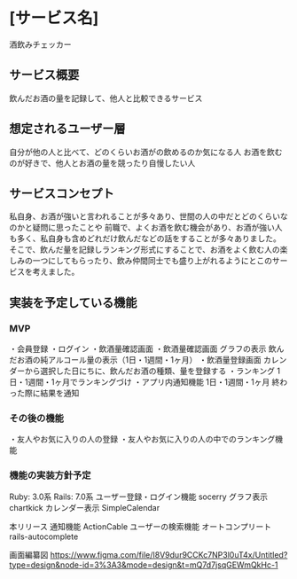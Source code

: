 
# [サービス名]
酒飲みチェッカー

## サービス概要
飲んだお酒の量を記録して、他人と比較できるサービス

## 想定されるユーザー層
自分が他の人と比べて、どのくらいお酒がの飲めるのか気になる人
お酒を飲むのが好きで、他人とお酒の量を競ったり自慢したい人


## サービスコンセプト
私自身、お酒が強いと言われることが多々あり、世間の人の中だとどのくらいなのかと疑問に思ったことや
前職で、よくお酒を飲む機会があり、お酒が強い人も多く、私自身も含めどれだけ飲んだなどの話をすることが多々ありました。
そこで、飲んだ量を記録しランキング形式にすることで、お酒をよく飲む人の楽しみの一つにしてもらったり、飲み仲間同士でも盛り上がれるようにとこのサービスを考えました。


## 実装を予定している機能
### MVP
・会員登録
・ログイン
・飲酒量確認画面
・飲酒量確認画面
  グラフの表示
  飲んだお酒の純アルコール量の表示（1日・1週間・1ヶ月）
・飲酒量登録画面
  カレンダーから選択した日にちに、飲んだお酒の種類、量を登録する
・ランキング
  1日・1週間・1ヶ月でランキングづけ
・アプリ内通知機能
  1日・1週間・1ヶ月 終わった際に結果を通知

### その後の機能
・友人やお気に入りの人の登録
・友人やお気に入りの人の中でのランキング機能

### 機能の実装方針予定
Ruby: 3.0系
Rails: 7.0系
ユーザー登録・ログイン機能 socerry
グラフ表示 chartkick
カレンダー表示 SimpleCalendar

本リリース
通知機能 ActionCable
ユーザーの検索機能 オートコンプリート rails-autocomplete

画面編纂図
https://www.figma.com/file/I8V9dur9CCKc7NP3l0uT4x/Untitled?type=design&node-id=3%3A3&mode=design&t=mQ7d7jsqGEWmQkHc-1
